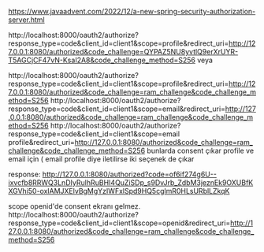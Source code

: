 https://www.javaadvent.com/2022/12/a-new-spring-security-authorization-server.html



  http://localhost:8000/oauth2/authorize?response_type=code&client_id=client1&scope=profile&redirect_uri=http://127.0.0.1:8080/authorized&code_challenge=QYPAZ5NU8yvtlQ9erXrUYR-T5AGCjCF47vN-KsaI2A8&code_challenge_method=S256
  veya
 
  http://localhost:8000/oauth2/authorize?response_type=code&client_id=client1&scope=profile&redirect_uri=http://127.0.0.1:8080/authorized&code_challenge=ram_challenge&code_challenge_method=S256
  http://localhost:8000/oauth2/authorize?response_type=code&client_id=client1&scope=email&redirect_uri=http://127.0.0.1:8080/authorized&code_challenge=ram_challenge&code_challenge_method=S256
  http://localhost:8000/oauth2/authorize?response_type=code&client_id=client1&scope=email profile&redirect_uri=http://127.0.0.1:8080/authorized&code_challenge=ram_challenge&code_challenge_method=S256
  bunlarda consent çıkar profile ve email için ( email profile diye iletilirse iki seçenek de çıkar
 
  response: http://127.0.0.1:8080/authorized?code=of6if274g6U--ixvcfb8RRWQ3LnDIyRulhRuBHI4QuZiSDp_s9DvJrb_ZdbM3jeznEk9OXUBfKXGVhi50-oxlAMJXElvBgMgYzIWFxlSpd9HQ5cglmR0HLsURblLZkqK
 
  scope openid'de consent ekranı gelmez.
  http://localhost:8000/oauth2/authorize?response_type=code&client_id=client1&scope=openid&redirect_uri=http://127.0.0.1:8080/authorized&code_challenge=ram_challenge&code_challenge_method=S256
 
